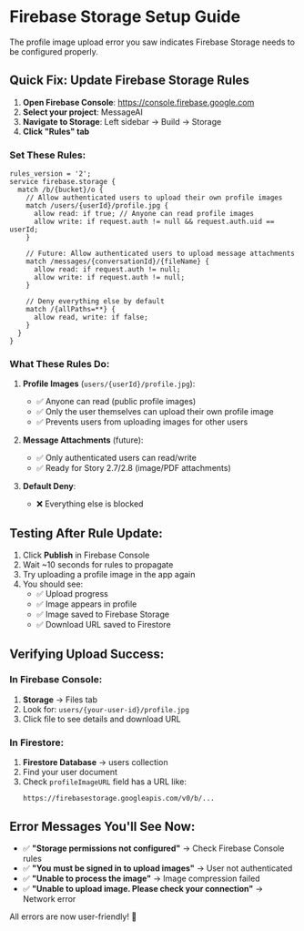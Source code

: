 # Firebase Storage Setup Guide

The profile image upload error you saw indicates Firebase Storage needs to be configured properly.

## Quick Fix: Update Firebase Storage Rules

1. **Open Firebase Console**: https://console.firebase.google.com
2. **Select your project**: MessageAI
3. **Navigate to Storage**: Left sidebar → Build → Storage
4. **Click "Rules" tab**

### Set These Rules:

```
rules_version = '2';
service firebase.storage {
  match /b/{bucket}/o {
    // Allow authenticated users to upload their own profile images
    match /users/{userId}/profile.jpg {
      allow read: if true; // Anyone can read profile images
      allow write: if request.auth != null && request.auth.uid == userId;
    }
    
    // Future: Allow authenticated users to upload message attachments
    match /messages/{conversationId}/{fileName} {
      allow read: if request.auth != null;
      allow write: if request.auth != null;
    }
    
    // Deny everything else by default
    match /{allPaths=**} {
      allow read, write: if false;
    }
  }
}
```

### What These Rules Do:

1. **Profile Images** (`users/{userId}/profile.jpg`):
   - ✅ Anyone can read (public profile images)
   - ✅ Only the user themselves can upload their own profile image
   - ✅ Prevents users from uploading images for other users

2. **Message Attachments** (future):
   - ✅ Only authenticated users can read/write
   - ✅ Ready for Story 2.7/2.8 (image/PDF attachments)

3. **Default Deny**:
   - ❌ Everything else is blocked

## Testing After Rule Update:

1. Click **Publish** in Firebase Console
2. Wait ~10 seconds for rules to propagate
3. Try uploading a profile image in the app again
4. You should see:
   - ✅ Upload progress
   - ✅ Image appears in profile
   - ✅ Image saved to Firebase Storage
   - ✅ Download URL saved to Firestore

## Verifying Upload Success:

### In Firebase Console:

1. **Storage** → Files tab
2. Look for: `users/{your-user-id}/profile.jpg`
3. Click file to see details and download URL

### In Firestore:

1. **Firestore Database** → users collection
2. Find your user document
3. Check `profileImageURL` field has a URL like:
   ```
   https://firebasestorage.googleapis.com/v0/b/...
   ```

## Error Messages You'll See Now:

- ✅ **"Storage permissions not configured"** → Check Firebase Console rules
- ✅ **"You must be signed in to upload images"** → User not authenticated
- ✅ **"Unable to process the image"** → Image compression failed
- ✅ **"Unable to upload image. Please check your connection"** → Network error

All errors are now user-friendly! 🎉

